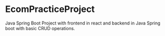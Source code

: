# EcomPracticeProject
Java Spring Boot Project with frontend in react and backend in Java Spring boot with basic CRUD operations.

